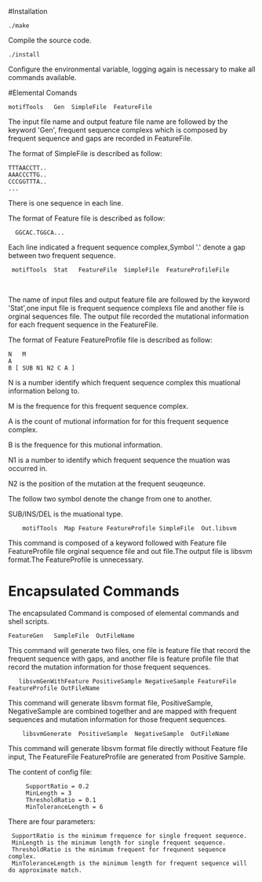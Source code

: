 #Installation

    ./make 
 
Compile the source code.
 
    ./install
   
Configure the environmental variable, logging again is necessary to make all commands available.


#Elemental Comands 

    motifTools   Gen  SimpleFile  FeatureFile 
  
The input file name and output feature file name are followed by the keyword 'Gen', frequent sequence complexs which is composed by frequent sequence and gaps are recorded in FeatureFile. 

The format of SimpleFile is described as follow:

    TTTAACCTT.. 
    AAACCCTTG.. 
    CCCGGTTTA..
    ...
    
There is one sequence in each line.

 
The format of Feature file is described as follow:

      GGCAC.TGGCA...
    
Each line indicated a frequent sequence complex,Symbol '.' denote  a gap between two frequent sequence. 



     motifTools  Stat   FeatureFile  SimpleFile  FeatureProfileFile
   

  
  The name of input files and output feature file are followed by the keyword 'Stat',one input file is frequent sequence complexs file and another file is orginal sequences 
file. The output file recorded the mutational information for each  frequent sequence in 
the FeatureFile. 


The format of Feature FeatureProfile  file is described as follow:
 
   
    N   M 
    A
    B [ SUB N1 N2 C A ]
    
    
  N is a number identify which frequent sequence complex this muational information belong to.
  
  M is the frequence for this frequent sequence complex.
  
  A is the count of mutional information for for this frequent sequence complex.
  
  B is the frequence for this mutional information.
  
  N1 is a number to identify which frequent sequence the muation was occurred in.
  
  N2 is the position of the mutation at the frequent seuqeunce.
  
  The follow two symbol denote the change from one to another. 
  
  SUB/INS/DEL is the muational type. 



        motifTools  Map Feature FeatureProfile SimpleFile  Out.libsvm
        

  This command is composed of a keyword followed with Feature file FeatureProfile file orginal sequence file and out file.The output file is libsvm format.The FeatureProfile is unnecessary. 
   
   
 
# Encapsulated Commands

The encapsulated Command is composed of elemental commands and shell scripts.  

    FeatureGen   SampleFile  OutFileName

   This command will generate two files, one file is feature file that record the frequent sequence with gaps, and another file is feature profile file that record the mutation information for those frequent sequences.
   

       libsvmGenWithFeature PositiveSample NegativeSample FeatureFile FeatureProfile OutFileName

  This command will generate libsvm format file, PositiveSample, NegativeSample are combined together and are mapped with frequent sequences and mutation information for those frequent sequences.

        libsvmGenerate  PositiveSample  NegativeSample  OutFileName

  This command will generate libsvm format file directly without Feature file input, The FeatureFile FeatureProfile are generated from Positive Sample.
  
  
The content of config file:

         SupportRatio = 0.2
         MinLength = 3
         ThresholdRatio = 0.1
         MinToleranceLength = 6

There are four parameters:


     SupportRatio is the minimum frequence for single frequent sequence.
     MinLength is the minimum length for single frequent sequence.
     ThresholdRatio is the minimum frequent for frequnent sequence complex.
     MinToleranceLength is the minimum length for frequent sequence will do approximate match.

